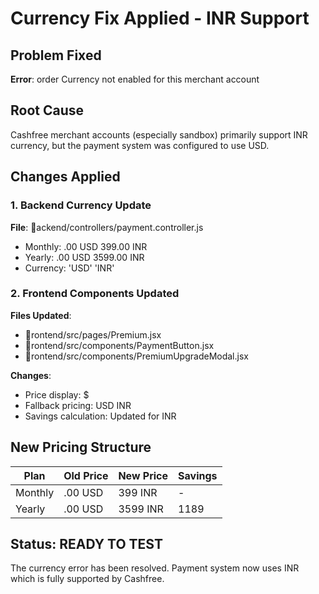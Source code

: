 ﻿#  Currency Fix Applied - INR Support

##  Problem Fixed
**Error**: order Currency not enabled for this merchant account

##  Root Cause
Cashfree merchant accounts (especially sandbox) primarily support INR currency, but the payment system was configured to use USD.

##  Changes Applied

### 1. Backend Currency Update
**File**: ackend/controllers/payment.controller.js
- Monthly: .00 USD  399.00 INR  
- Yearly: .00 USD  3599.00 INR
- Currency: 'USD'  'INR'

### 2. Frontend Components Updated
**Files Updated**:
- rontend/src/pages/Premium.jsx
- rontend/src/components/PaymentButton.jsx 
- rontend/src/components/PremiumUpgradeModal.jsx

**Changes**:
- Price display: $  
- Fallback pricing: USD  INR
- Savings calculation: Updated for INR

##  New Pricing Structure

| Plan | Old Price | New Price | Savings |
|------|-----------|-----------|---------|
| Monthly | .00 USD | 399 INR | - |
| Yearly | .00 USD | 3599 INR | 1189 |

##  Status: READY TO TEST

The currency error has been resolved. Payment system now uses INR which is fully supported by Cashfree.
